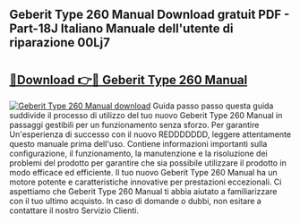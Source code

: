 ## Geberit Type 260 Manual Download gratuit PDF - Part-18J Italiano Manuale dell'utente di riparazione 00Lj7

# <h2><a href="http://dffhnz.blite.top/?on=Geberit+Type+260+Manual">🔗Download 👉🔴 Geberit Type 260 Manual</a></h2>

[![Geberit Type 260 Manual download](https://i.imgur.com/lujVjoI.png)](http://dffhnz.blite.top/?on=Geberit+Type+260+Manual)
Guida passo passo questa guida suddivide il processo di utilizzo del tuo nuovo Geberit Type 260 Manual in passaggi gestibili per un funzionamento senza sforzo. Per garantire Un'esperienza di successo con il nuovo REDDDDDDD, leggere attentamente questo manuale prima dell'uso. Contiene informazioni importanti sulla configurazione, il funzionamento, la manutenzione e la risoluzione dei problemi del prodotto per garantire che sia possibile utilizzare il prodotto in modo efficace ed efficiente. Il tuo nuovo Geberit Type 260 Manual ha un motore potente e caratteristiche innovative per prestazioni eccezionali. Ci aspettiamo che Geberit Type 260 Manual ti abbia aiutato a familiarizzare con il tuo ultimo acquisto. In caso di domande o dubbi, non esitare a contattare il nostro Servizio Clienti.
